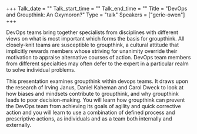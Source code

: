 +++
Talk_date = ""
Talk_start_time = ""
Talk_end_time = ""
Title = "DevOps and Groupthink: An Oxymoron?"
Type = "talk"
Speakers = ["gerie-owen"]
+++

DevOps teams bring together specialists from disciplines with different views on what is most important which forms the basis for groupthink. All closely-knit teams are susceptible to groupthink, a cultural attitude that implicitly rewards members whose striving for unanimity override their motivation to appraise alternative courses of action. DevOps team members from different specialties may often defer to the expert in a particular realm to solve individual problems.

This presentation examines groupthink within devops teams. It draws upon the research of Irving Janus, Daniel Kaheman and Carol Dweck to look at how biases and mindsets contribute to groupthink, and why groupthink leads to poor decision-making. You will learn how groupthink can prevent the DevOps team from achieving its goals of agility and quick corrective action and you will learn to use a combination of defined process and prescriptive actions, as individuals and as a team both internally and externally.

